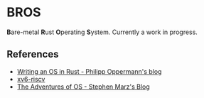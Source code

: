 # BROS

**B**are-metal **R**ust **O**perating **S**ystem.
Currently a work in progress.

## References
* [Writing an OS in Rust - Philipp Oppermann's blog](https://os.phil-opp.com/)
* [xv6-riscv](https://github.com/mit-pdos/xv6-riscv)
* [The Adventures of OS - Stephen Marz's Blog](http://osblog.stephenmarz.com/)
